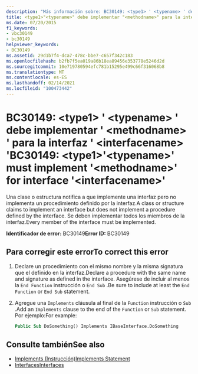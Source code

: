 ```yaml
---
description: "Más información sobre: BC30149: <type1> ' <typename> ' debe implementar ' <methodname> ' para la interfaz ' <interfacename> '"
title: <type1>"<typename>" debe implementar "<methodname>" para la interfaz "<interfacename>"
ms.date: 07/20/2015
f1_keywords:
- vbc30149
- bc30149
helpviewer_keywords:
- BC30149
ms.assetid: 29d1b7f4-dca7-478c-bbe7-c657f342c183
ms.openlocfilehash: b2fb7f5ea019a86b18ea89456e353778e5246d2d
ms.sourcegitcommit: 10e719780594efc781b15295e499c66f316068b8
ms.translationtype: MT
ms.contentlocale: es-ES
ms.lasthandoff: 02/14/2021
ms.locfileid: "100473442"
---
```

# <a name="bc30149-type1typename-must-implement-methodname-for-interface-interfacename"></a><span data-ttu-id="aa7fb-103">BC30149: \<type1> ' \<typename> ' debe implementar ' \<methodname> ' para la interfaz ' \<interfacename> '</span><span class="sxs-lookup"><span data-stu-id="aa7fb-103">BC30149: \<type1>'\<typename>' must implement '\<methodname>' for interface '\<interfacename>'</span></span>

<span data-ttu-id="aa7fb-104">Una clase o estructura notifica a que implemente una interfaz pero no implementa un procedimiento definido por la interfaz.</span><span class="sxs-lookup"><span data-stu-id="aa7fb-104">A class or structure claims to implement an interface but does not implement a procedure defined by the interface.</span></span> <span data-ttu-id="aa7fb-105">Se deben implementar todos los miembros de la interfaz.</span><span class="sxs-lookup"><span data-stu-id="aa7fb-105">Every member of the interface must be implemented.</span></span>

 <span data-ttu-id="aa7fb-106">**Identificador de error:** BC30149</span><span class="sxs-lookup"><span data-stu-id="aa7fb-106">**Error ID:** BC30149</span></span>

## <a name="to-correct-this-error"></a><span data-ttu-id="aa7fb-107">Para corregir este error</span><span class="sxs-lookup"><span data-stu-id="aa7fb-107">To correct this error</span></span>

1. <span data-ttu-id="aa7fb-108">Declare un procedimiento con el mismo nombre y la misma signatura que el definido en la interfaz.</span><span class="sxs-lookup"><span data-stu-id="aa7fb-108">Declare a procedure with the same name and signature as defined in the interface.</span></span> <span data-ttu-id="aa7fb-109">Asegúrese de incluir al menos la `End Function` instrucción o `End Sub` .</span><span class="sxs-lookup"><span data-stu-id="aa7fb-109">Be sure to include at least the `End Function` or `End Sub` statement.</span></span>

2. <span data-ttu-id="aa7fb-110">Agregue una `Implements` cláusula al final de la `Function` instrucción o `Sub` .</span><span class="sxs-lookup"><span data-stu-id="aa7fb-110">Add an `Implements` clause to the end of the `Function` or `Sub` statement.</span></span> <span data-ttu-id="aa7fb-111">Por ejemplo:</span><span class="sxs-lookup"><span data-stu-id="aa7fb-111">For example:</span></span>

    ```vb
    Public Sub DoSomething() Implements IBaseInterface.DoSomething
    ```

## <a name="see-also"></a><span data-ttu-id="aa7fb-112">Consulte también</span><span class="sxs-lookup"><span data-stu-id="aa7fb-112">See also</span></span>

- [<span data-ttu-id="aa7fb-113">Implements (Instrucción)</span><span class="sxs-lookup"><span data-stu-id="aa7fb-113">Implements Statement</span></span>](../statements/implements-statement.md)
- [<span data-ttu-id="aa7fb-114">Interfaces</span><span class="sxs-lookup"><span data-stu-id="aa7fb-114">Interfaces</span></span>](../../programming-guide/language-features/interfaces/index.md)
